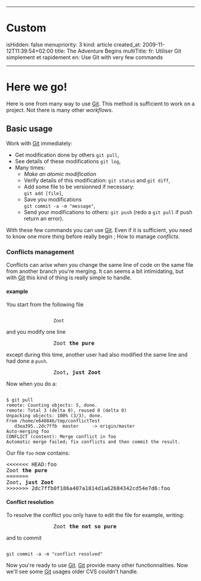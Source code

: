 -----

# Custom 
isHidden:       false
menupriority:   3
kind:           article
created_at:           2009-11-12T11:39:54+02:00
title: The Adventure Begins
multiTitle: 
    fr: Utiliser Git simplement et rapidement
    en: Use Git with very few commands

-----

# Here we go!


Here is one from many way to use [Git][git]. This method is sufficient to work on a project. Not there is many other *workflows*.


## Basic usage


Work with [Git][git] immediately:





+ Get modification done by others <span class="black">`git pull`</span>,
+ See details of these modifications <span class="black">`git log`</span>,
+ Many times:
  + *Make an atomic modification*
  + Verify details of this modification: <span class="black">`git status`</span> and <span class="black">`git diff`</span>,
  + Add some file to be versionned if necessary:<br/><span class="black">`git add [file]`</span>,
  + Save you modifications <br/><span class="black">`git commit -a -m "message"`</span>,
  + Send your modifications to others: <span class="black">`git push`</span> (redo a `git pull` if push return an error).



With these few commands you can use [Git][git]. Even if it is sufficient, you need to know one more thing before really begin ; How to manage *conflicts*.


### Conflicts management


Conflicts can arise when you change the same line of code on the same file from another branch you're merging. It can seems a bit intimidating, but with [Git][git] this kind of thing is really simple to handle.


#### example

You start from the following file

<div style="width: 18em; margin-left: auto; margin-right: auto">
<code class="zsh">
Zoot 
</code>
</div>

and you modify one line

<div style="width: 18em; margin-left: auto; margin-right: auto">
<pre class="twilight">
Zoot <span class="Constant"><strong>the pure</strong></span>
</pre>
</div>

except during this time, another user had also modified the same line and had done a `push`.

<div style="width: 18em; margin-left: auto; margin-right: auto">
<pre class="twilight">
Zoot<span class="StringConstant"><strong>, just Zoot</strong></span>
</pre>
</div>

Now when you do a:


<div>
<code class="zsh">
$ git pull
remote: Counting objects: 5, done.
remote: Total 3 (delta 0), reused 0 (delta 0)
Unpacking objects: 100% (3/3), done.
From /home/e640846/tmp/conflictTest
   d3ea395..2dc7ffb  master     -> origin/master
Auto-merging foo
CONFLICT (content): Merge conflict in foo
Automatic merge failed; fix conflicts and then commit the result.
</code>
</div>

Our file `foo` now contains: 

<div>
<pre class="twilight">
<<<<<<< HEAD:foo
Zoot <span class="Constant"><strong>the pure</strong></span>
=======
<span>Zoot<span class="StringConstant"><strong>, just Zoot</strong></span></span>
>>>>>>> 2dc7ffb0f186a407a1814d1a62684342cd54e7d6:foo
</pre>
</div>

#### Conflict resolution

To resolve the conflict you only have to edit the file for example, writing:


<div style="width: 18em; margin-left: auto; margin-right: auto">
<pre class="twilight">
Zoot <span class="Constant"><strong>the not so pure</strong></span>
</pre>
</div>

and to commit

<div>
<code class="zsh">
git commit -a -m "conflict resolved"
</code>
</div>


Now you're ready to use [Git][git].
[Git][git] provide many other functionnalities. Now we'll see some [Git][git] usages older CVS couldn't handle.


[git]: http://git-scm.org "Git"
